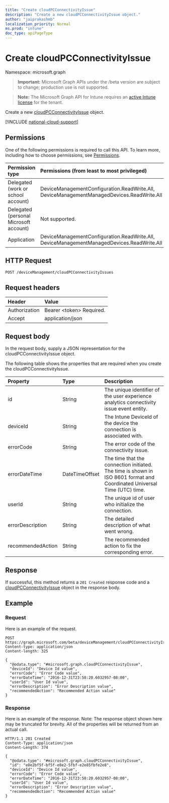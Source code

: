 ```yaml
---
title: "Create cloudPCConnectivityIssue"
description: "Create a new cloudPCConnectivityIssue object."
author: "jaiprakashmb"
localization_priority: Normal
ms.prod: "intune"
doc_type: apiPageType
---
```


# Create cloudPCConnectivityIssue

Namespace: microsoft.graph

> **Important:** Microsoft Graph APIs under the /beta version are subject to change; production use is not supported.

> **Note:** The Microsoft Graph API for Intune requires an [active Intune license](https://go.microsoft.com/fwlink/?linkid=839381) for the tenant.

Create a new [cloudPCConnectivityIssue](../resources/intune-devices-cloudpcconnectivityissue.md) object.

[!INCLUDE [national-cloud-support](../../includes/all-clouds.md)]

## Permissions
One of the following permissions is required to call this API. To learn more, including how to choose permissions, see [Permissions](/graph/permissions-reference).

|Permission type|Permissions (from least to most privileged)|
|:---|:---|
|Delegated (work or school account)|DeviceManagementConfiguration.ReadWrite.All, DeviceManagementManagedDevices.ReadWrite.All|
|Delegated (personal Microsoft account)|Not supported.|
|Application|DeviceManagementConfiguration.ReadWrite.All, DeviceManagementManagedDevices.ReadWrite.All|

## HTTP Request
<!-- {
  "blockType": "ignored"
}
-->
``` http
POST /deviceManagement/cloudPCConnectivityIssues
```

## Request headers
|Header|Value|
|:---|:---|
|Authorization|Bearer &lt;token&gt; Required.|
|Accept|application/json|

## Request body
In the request body, supply a JSON representation for the cloudPCConnectivityIssue object.

The following table shows the properties that are required when you create the cloudPCConnectivityIssue.

|Property|Type|Description|
|:---|:---|:---|
|id|String|The unique identifier of the user experience analytics connectivity issue event entity.|
|deviceId|String|The Intune DeviceId of the device the connection is associated with.|
|errorCode|String|The error code of the connectivity issue.|
|errorDateTime|DateTimeOffset|The time that the connection initiated. The time is shown in ISO 8601 format and Coordinated Universal Time (UTC) time.|
|userId|String|The unique id of user who initialize the connection.|
|errorDescription|String|The detailed description of what went wrong.|
|recommendedAction|String|The recommended action to fix the corresponding error.|



## Response
If successful, this method returns a `201 Created` response code and a [cloudPCConnectivityIssue](../resources/intune-devices-cloudpcconnectivityissue.md) object in the response body.

## Example

### Request
Here is an example of the request.
``` http
POST https://graph.microsoft.com/beta/deviceManagement/cloudPCConnectivityIssues
Content-type: application/json
Content-length: 325

{
  "@odata.type": "#microsoft.graph.cloudPCConnectivityIssue",
  "deviceId": "Device Id value",
  "errorCode": "Error Code value",
  "errorDateTime": "2016-12-31T23:58:20.6032957-08:00",
  "userId": "User Id value",
  "errorDescription": "Error Description value",
  "recommendedAction": "Recommended Action value"
}
```

### Response
Here is an example of the response. Note: The response object shown here may be truncated for brevity. All of the properties will be returned from an actual call.
``` http
HTTP/1.1 201 Created
Content-Type: application/json
Content-Length: 374

{
  "@odata.type": "#microsoft.graph.cloudPCConnectivityIssue",
  "id": "e8e2bf5f-bf5f-e8e2-5fbf-e2e85fbfe2e8",
  "deviceId": "Device Id value",
  "errorCode": "Error Code value",
  "errorDateTime": "2016-12-31T23:58:20.6032957-08:00",
  "userId": "User Id value",
  "errorDescription": "Error Description value",
  "recommendedAction": "Recommended Action value"
}
```
